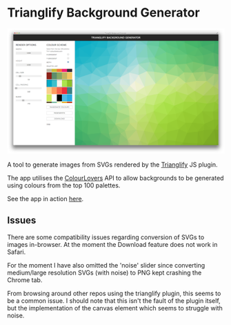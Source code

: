 # Trianglify Background Generator

![](app.png)

A tool to generate images from SVGs rendered by the [Trianglify](https://github.com/qrohlf/trianglify) JS plugin.

The app utilises the [ColourLovers](http:colourlovers.com) API to allow backgrounds to be generated using colours from the top 100
palettes.

See the app in action [here](http://alessndro.github.io/trianglify-background-generator/).

## Issues

There are some compatibility issues regarding conversion of SVGs to images in-browser. At the moment
the Download feature does not work in Safari.

For the moment I have also omitted the 'noise' slider since converting medium/large resolution SVGs (with noise) to PNG kept crashing the Chrome tab. 

From browsing around other repos using the trianglify plugin, this seems to be a common issue. I should note that this isn't the fault of the plugin itself, but the implementation of the canvas element which seems to struggle with noise.
